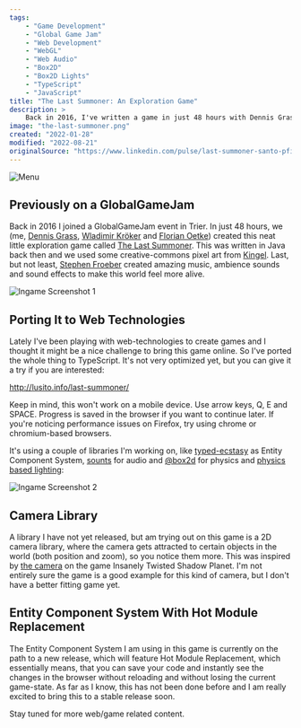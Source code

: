```yaml
---
tags:
    - "Game Development"
    - "Global Game Jam"
    - "Web Development"
    - "WebGL"
    - "Web Audio"
    - "Box2D"
    - "Box2D Lights"
    - "TypeScript"
    - "JavaScript"
title: "The Last Summoner: An Exploration Game"
description: >
    Back in 2016, I've written a game in just 48 hours with Dennis Grass, Wladimir Kröker, and Florian Oetke. Stephen Froeber made amazing music and sound effects for it. It was a very fun weekend. Now I've ported this game from Java (Desktop) to TypeScript (Web-Technologies) and you can actually play it in your browser.
image: "the-last-summoner.png"
created: "2022-01-28"
modified: "2022-08-21"
originalSource: "https://www.linkedin.com/pulse/last-summoner-santo-pfingsten/"
---
```


![Menu](/assets/the-last-summoner.png)

## Previously on a GlobalGameJam

Back in 2016 I joined a GlobalGameJam event in Trier. In just 48 hours, we (me, [Dennis Grass](https://github.com/Kinggrass), [Wladimir Kröker](https://github.com/compix) and [Florian Oetke](https://github.com/lowkey42)) created this neat little exploration game called [The Last Summoner](https://globalgamejam.org/2016/games/last-summoner). This was written in Java back then and we used some creative-commons pixel art from [Kingel](https://forums.tigsource.com/index.php?topic=14166.0). Last, but not least, [Stephen Froeber](https://stephenfroeber.com/) created amazing music, ambience sounds and sound effects to make this world feel more alive.

![Ingame Screenshot 1](/assets/the-last-summoner-ingame1.png)

## Porting It to Web Technologies

Lately I've been playing with web-technologies to create games and I thought it might be a nice challenge to bring this game online. So I've ported the whole thing to TypeScript. It's not very optimized yet, but you can give it a try if you are interested:

http://lusito.info/last-summoner/

Keep in mind, this won't work on a mobile device. Use arrow keys, Q, E and SPACE. Progress is saved in the browser if you want to continue later. If you're noticing performance issues on Firefox, try using chrome or chromium-based browsers.

It's using a couple of libraries I'm working on, like [typed-ecstasy](https://lusito.github.io/typed-ecstasy/) as Entity Component System, [sounts](https://lusito.github.io/sounts/) for audio and [@box2d](https://lusito.github.io/box2d.ts/) for physics and [physics based lighting](https://lusito.github.io/box2d.ts/testbed/#/Lights#Draw_World):

![Ingame Screenshot 2](/assets/the-last-summoner-ingame2.png)

## Camera Library

A library I have not yet released, but am trying out on this game is a 2D camera library, where the camera gets attracted to certain objects in the world (both position and zoom), so you notice them more. This was inspired by [the camera](http://michelgagne.blogspot.com/2012/07/itsp-camera-explained.html) on the game Insanely Twisted Shadow Planet. I'm not entirely sure the game is a good example for this kind of camera, but I don't have a better fitting game yet.

## Entity Component System With Hot Module Replacement

The Entity Component System I am using in this game is currently on the path to a new release, which will feature Hot Module Replacement, which essentially means, that you can save your code and instantly see the changes in the browser without reloading and without losing the current game-state. As far as I know, this has not been done before and I am really excited to bring this to a stable release soon.

Stay tuned for more web/game related content.
